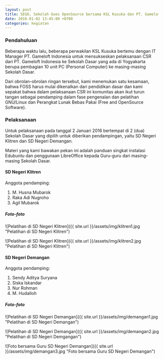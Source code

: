 ```yaml
---
layout: post
title: SEGO, Sekolah Goes OpenSource bersama KSL Kusuka dan PT. Gameloft Indonesia
date: 2016-01-02 13:45:00 +0700
categories: kegiatan
---
```


### Pendahuluan
Beberapa waktu lalu, beberapa perwakilan KSL Kusuka bertemu dengan IT Manager PT. Gameloft Indonesia untuk mensukseskan pelaksanaan CSR dari PT. Gameloft Indonesia ke Sekolah Dasar yang ada di Yogyakarta berupa pembagian 10 unit PC (Personal Computer) ke masing-masing Sekolah Dasar.

Dari obrolan-obrolan ringan tersebut, kami menemukan satu kesamaan, bahwa FOSS harus mulai dikenalkan dari pendidikan dasar dan kami sepakat bahwa dalam pelaksanaan CSR ini komunitas akan ikut turun tangan sebagai pendamping dalam fase pengenalan dan pelatihan GNU/Linux dan Perangkat Lunak Bebas Pakai (Free and OpenSource Software).

### Pelaksanaan
Untuk pelaksanaan pada tanggal 2 Januari 2016 bertempat di 2 (dua) Sekolah Dasar yang dipilih untuk diberikan pendampingan, yaitu SD Negeri Klitren dan SD Negeri Demangan.

Materi yang kami bawakan pekan ini adalah panduan singkat instalasi Edubuntu dan penggunaan LibreOffice kepada Guru-guru dari masing-masing Sekolah Dasar.

#### SD Negeri Klitren
Anggota pendamping:
1. M. Husna Mubarok
2. Raka Adi Nugroho
3. Agil Mubarok

##### Foto-foto
![Pelatihan di SD Negeri Klitren]({{ site.url }}/assets/img/klitren1.jpg "Pelatihan di SD Negeri Klitren")

![Pelatihan di SD Negeri Klitren]({{ site.url }}/assets/img/klitren2.jpg "Pelatihan di SD Negeri Klitren")

#### SD Negeri Demangan
Anggota pendamping:
1. Sendy Aditya Suryana
2. Siska Iskandar
3. Nur Rohman
4. M. Hudalloh

##### Foto-foto
![Pelatihan di SD Negeri Demangan]({{ site.url }}/assets/img/demangan1.jpg "Pelatihan di SD Negeri Demangan")

![Pelatihan di SD Negeri Demangan]({{ site.url }}/assets/img/demangan2.jpg "Pelatihan di SD Negeri Demgangan")

![Foto bersama Guru SD Negeri Demangan]({{ site.url }}/assets/img/demangan3.jpg "Foto bersama Guru SD Negeri Demangan")